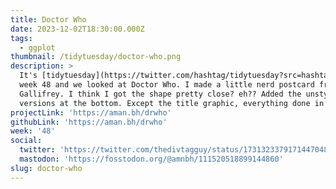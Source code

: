 ```yaml
---
title: Doctor Who
date: 2023-12-02T18:30:00.000Z
tags:
  - ggplot
thumbnail: /tidytuesday/doctor-who.png
description: >
  It's [tidytuesday](https://twitter.com/hashtag/tidytuesday?src=hashtag_click)
  week 48 and we looked at Doctor Who. I made a little nerd postcard from
  Gallifrey. I think I got the shape pretty close? eh?? Added the unstylized
  versions at the bottom. Except the title graphic, everything done in R.
projectLink: 'https://aman.bh/drwho'
githubLink: 'https://aman.bh/drwho'
week: '48'
social:
  twitter: 'https://twitter.com/thedivtagguy/status/1731323379171447048'
  mastodon: 'https://fosstodon.org/@amnbh/111520518899144860'
slug: doctor-who
---
```


